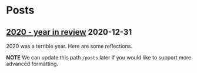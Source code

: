 # Posts

## [2020 - year in review](/posts/goodbye-2020) 2020-12-31

2020 was a terrible year. Here are some reflections.

**NOTE** We can update this path `/posts` later if you would like to support more advanced formatting. 
